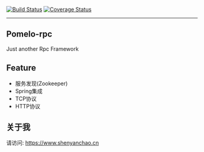 [![Build Status](https://travis-ci.org/blueshen/pomelo-rpc.svg?branch=master)](https://travis-ci.org/blueshen/pomelo-rpc)
[![Coverage Status](https://coveralls.io/repos/github/blueshen/pomelo-rpc/badge.svg?branch=master)](https://coveralls.io/github/blueshen/pomelo-rpc?branch=master)

---

## Pomelo-rpc

Just another Rpc Framework



## Feature

- 服务发现(Zookeeper)
- Spring集成
- TCP协议
- HTTP协议


## 关于我

请访问: <https://www.shenyanchao.cn>